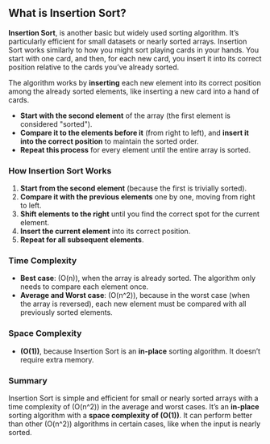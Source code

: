 ## What is Insertion Sort?

**Insertion Sort**, is another basic but widely used sorting algorithm. It’s particularly efficient for small datasets or nearly sorted arrays. Insertion Sort works similarly to how you might sort playing cards in your hands. You start with one card, and then, for each new card, you insert it into its correct position relative to the cards you’ve already sorted.

The algorithm works by **inserting** each new element into its correct position among the already sorted elements, like inserting a new card into a hand of cards.

- **Start with the second element** of the array (the first element is considered "sorted").
- **Compare it to the elements before it** (from right to left), and **insert it into the correct position** to maintain the sorted order.
- **Repeat this process** for every element until the entire array is sorted.

### How Insertion Sort Works

1. **Start from the second element** (because the first is trivially sorted).
2. **Compare it with the previous elements** one by one, moving from right to left.
3. **Shift elements to the right** until you find the correct spot for the current element.
4. **Insert the current element** into its correct position.
5. **Repeat for all subsequent elements**.

### Time Complexity

- **Best case**: \(O(n)\), when the array is already sorted. The algorithm only needs to compare each element once.
- **Average and Worst case**: \(O(n^2)\), because in the worst case (when the array is reversed), each new element must be compared with all previously sorted elements.

### Space Complexity

- **\(O(1)\)**, because Insertion Sort is an **in-place** sorting algorithm. It doesn’t require extra memory.

### Summary

Insertion Sort is simple and efficient for small or nearly sorted arrays with a time complexity of \(O(n^2)\) in the average and worst cases. It’s an **in-place** sorting algorithm with a **space complexity of \(O(1)\)**. It can perform better than other \(O(n^2)\) algorithms in certain cases, like when the input is nearly sorted.

